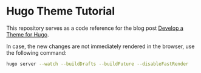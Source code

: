 # Hugo Theme Tutorial
This repository serves as a code reference for the blog post [Develop a Theme for Hugo](https://www.zeolearn.com/magazine/develop-a-theme-for-hugo). 

In case, the new changes are not immediately rendered in the browser, use the following command:
```bash
hugo server --watch --buildDrafts --buildFuture --disableFastRender
```
